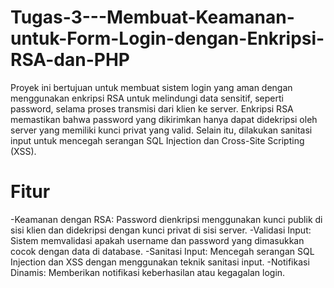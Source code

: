 # Tugas-3---Membuat-Keamanan-untuk-Form-Login-dengan-Enkripsi-RSA-dan-PHP
Proyek ini bertujuan untuk membuat sistem login yang aman dengan menggunakan enkripsi RSA untuk melindungi data sensitif, seperti password, selama proses transmisi dari klien ke server. Enkripsi RSA memastikan bahwa password yang dikirimkan hanya dapat didekripsi oleh server yang memiliki kunci privat yang valid. Selain itu, dilakukan sanitasi input untuk mencegah serangan SQL Injection dan Cross-Site Scripting (XSS).

# Fitur
-Keamanan dengan RSA: Password dienkripsi menggunakan kunci publik di sisi klien dan didekripsi dengan kunci privat di sisi server.
-Validasi Input: Sistem memvalidasi apakah username dan password yang dimasukkan cocok dengan data di database.
-Sanitasi Input: Mencegah serangan SQL Injection dan XSS dengan menggunakan teknik sanitasi input.
-Notifikasi Dinamis: Memberikan notifikasi keberhasilan atau kegagalan login.

